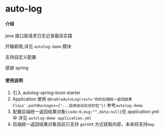 # auto-log

#### 介绍

java 接口层请求日志记录最佳实践


开箱即用,详见 ``autolog-demo`` 模块

支持自定义配置

感谢 spring

#### 使用说明

1. 引入 autolog-spring-boot-starter
2. Application 使用 ``@EnableAutoLog(rest='你的后端统一返回结果Class',pathBackages={"...启用自动日志的包"})``  参考``autolog-demo``
3. 配置后端统一返回结果对象``{code:0,msg:"",data:null}``在 application.yml 中 详见 ``autolog-demo application.yml``
4. 后端统一返回结果对象目前只支持 ``getXXX`` 方式获取内容，未来将支持``map``

